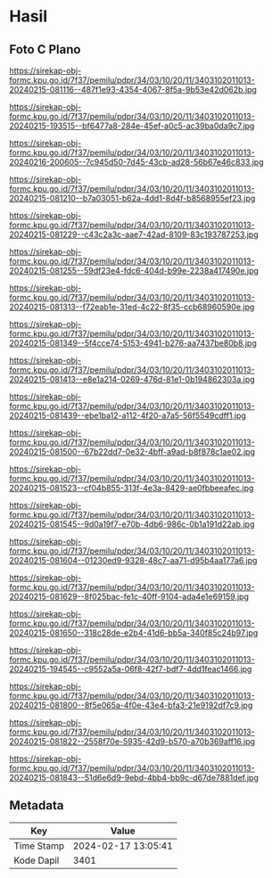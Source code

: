 # Hasil

## Foto C Plano

https://sirekap-obj-formc.kpu.go.id/7f37/pemilu/pdpr/34/03/10/20/11/3403102011013-20240215-081116--487f1e93-4354-4067-8f5a-9b53e42d062b.jpg

https://sirekap-obj-formc.kpu.go.id/7f37/pemilu/pdpr/34/03/10/20/11/3403102011013-20240215-193515--bf6477a8-284e-45ef-a0c5-ac39ba0da9c7.jpg

https://sirekap-obj-formc.kpu.go.id/7f37/pemilu/pdpr/34/03/10/20/11/3403102011013-20240216-200605--7c945d50-7d45-43cb-ad28-56b67e46c833.jpg

https://sirekap-obj-formc.kpu.go.id/7f37/pemilu/pdpr/34/03/10/20/11/3403102011013-20240215-081210--b7a03051-b62a-4dd1-8d4f-b8568955ef23.jpg

https://sirekap-obj-formc.kpu.go.id/7f37/pemilu/pdpr/34/03/10/20/11/3403102011013-20240215-081229--c43c2a3c-aae7-42ad-8109-83c193787253.jpg

https://sirekap-obj-formc.kpu.go.id/7f37/pemilu/pdpr/34/03/10/20/11/3403102011013-20240215-081255--59df23e4-fdc6-404d-b99e-2238a417490e.jpg

https://sirekap-obj-formc.kpu.go.id/7f37/pemilu/pdpr/34/03/10/20/11/3403102011013-20240215-081313--f72eab1e-31ed-4c22-8f35-ccb68960590e.jpg

https://sirekap-obj-formc.kpu.go.id/7f37/pemilu/pdpr/34/03/10/20/11/3403102011013-20240215-081349--5f4cce74-5153-4941-b276-aa7437be80b8.jpg

https://sirekap-obj-formc.kpu.go.id/7f37/pemilu/pdpr/34/03/10/20/11/3403102011013-20240215-081413--e8e1a214-0269-476d-81e1-0b194862303a.jpg

https://sirekap-obj-formc.kpu.go.id/7f37/pemilu/pdpr/34/03/10/20/11/3403102011013-20240215-081439--ebe1ba12-a112-4f20-a7a5-56f5549cdff1.jpg

https://sirekap-obj-formc.kpu.go.id/7f37/pemilu/pdpr/34/03/10/20/11/3403102011013-20240215-081500--67b22dd7-0e32-4bff-a9ad-b8f878c1ae02.jpg

https://sirekap-obj-formc.kpu.go.id/7f37/pemilu/pdpr/34/03/10/20/11/3403102011013-20240215-081523--cf04b855-313f-4e3a-8429-ae0fbbeeafec.jpg

https://sirekap-obj-formc.kpu.go.id/7f37/pemilu/pdpr/34/03/10/20/11/3403102011013-20240215-081545--9d0a19f7-e70b-4db6-986c-0b1a191d22ab.jpg

https://sirekap-obj-formc.kpu.go.id/7f37/pemilu/pdpr/34/03/10/20/11/3403102011013-20240215-081604--01230ed9-9328-48c7-aa71-d95b4aa177a6.jpg

https://sirekap-obj-formc.kpu.go.id/7f37/pemilu/pdpr/34/03/10/20/11/3403102011013-20240215-081629--8f025bac-fe1c-40ff-9104-ada4e1e69159.jpg

https://sirekap-obj-formc.kpu.go.id/7f37/pemilu/pdpr/34/03/10/20/11/3403102011013-20240215-081650--318c28de-e2b4-41d6-bb5a-340f85c24b97.jpg

https://sirekap-obj-formc.kpu.go.id/7f37/pemilu/pdpr/34/03/10/20/11/3403102011013-20240215-194545--c9552a5a-06f8-42f7-bdf7-4dd1feac1466.jpg

https://sirekap-obj-formc.kpu.go.id/7f37/pemilu/pdpr/34/03/10/20/11/3403102011013-20240215-081800--8f5e065a-4f0e-43e4-bfa3-21e9192df7c9.jpg

https://sirekap-obj-formc.kpu.go.id/7f37/pemilu/pdpr/34/03/10/20/11/3403102011013-20240215-081822--2558f70e-5935-42d9-b570-a70b369aff16.jpg

https://sirekap-obj-formc.kpu.go.id/7f37/pemilu/pdpr/34/03/10/20/11/3403102011013-20240215-081843--51d6e6d9-9ebd-4bb4-bb9c-d67de7881def.jpg


## Metadata

| Key        | Value               |
| ---------- | ------------------- |
| Time Stamp | 2024-02-17 13:05:41 |
| Kode Dapil | 3401                |



